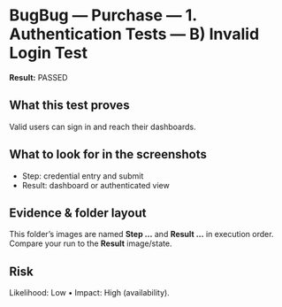 ﻿# BugBug — Purchase — 1. Authentication Tests — B) Invalid Login Test

**Result:** PASSED

## What this test proves

Valid users can sign in and reach their dashboards.

## What to look for in the screenshots

- Step: credential entry and submit
- Result: dashboard or authenticated view

## Evidence & folder layout

This folder’s images are named **Step …** and **Result …** in execution order. Compare your run to the **Result** image/state.

## Risk

Likelihood: Low • Impact: High (availability).


